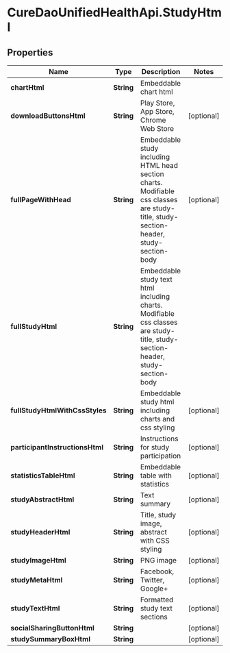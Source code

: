 # CureDaoUnifiedHealthApi.StudyHtml

## Properties

Name | Type | Description | Notes
------------ | ------------- | ------------- | -------------
**chartHtml** | **String** | Embeddable chart html | 
**downloadButtonsHtml** | **String** | Play Store, App Store, Chrome Web Store | [optional] 
**fullPageWithHead** | **String** | Embeddable study including HTML head section charts.  Modifiable css classes are study-title, study-section-header, study-section-body | [optional] 
**fullStudyHtml** | **String** | Embeddable study text html including charts.  Modifiable css classes are study-title, study-section-header, study-section-body | 
**fullStudyHtmlWithCssStyles** | **String** | Embeddable study html including charts and css styling | [optional] 
**participantInstructionsHtml** | **String** | Instructions for study participation | [optional] 
**statisticsTableHtml** | **String** | Embeddable table with statistics | [optional] 
**studyAbstractHtml** | **String** | Text summary | [optional] 
**studyHeaderHtml** | **String** | Title, study image, abstract with CSS styling | [optional] 
**studyImageHtml** | **String** | PNG image | [optional] 
**studyMetaHtml** | **String** | Facebook, Twitter, Google+ | [optional] 
**studyTextHtml** | **String** | Formatted study text sections | [optional] 
**socialSharingButtonHtml** | **String** |  | [optional] 
**studySummaryBoxHtml** | **String** |  | [optional] 


